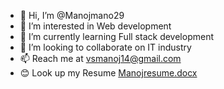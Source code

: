 - 👋 Hi, I’m @Manojmano29
- 👀 I’m interested in Web development
- 🌱 I’m currently learning Full stack development
- 💞️ I’m looking to collaborate on IT industry
- 📫 Reach me at vsmanoj14@gmail.com
- 😊 Look up my Resume [Manojresume.docx](https://github.com/Manojmano29/Manojmano29/files/10558004/Manojresume.docx)

<!---
Manojmano29 is a ✨ special ✨ repository because its `README.md` (this file) appears on your GitHub profile.
You can click the Preview link to take a look at your changes.
--->
